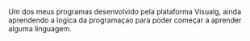 Um dos meus programas desenvolvido pela plataforma Visualg, ainda aprendendo a logica da programaçao para poder começar a aprender alguma linguagem.
